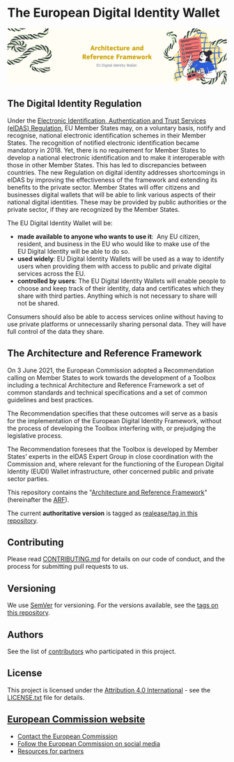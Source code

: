 # The European Digital Identity Wallet


![Digital Identity for all Europeans - A personal digital wallet for EU citizens and residents](./docs/media/top-banner-arf.png)


## The Digital Identity Regulation

Under the [Electronic Identification, Authentication and Trust Services (eIDAS)
Regulation](https://digital-strategy.ec.europa.eu/en/policies/eidas-regulation),
EU Member States may, on a voluntary basis, notify and recognise, national
electronic identification schemes in their Member States. The recognition of
notified electronic identification became mandatory in 2018. Yet, there is no
requirement for Member States to develop a national electronic identification
and to make it interoperable with those in other Member States. This has led to
discrepancies between countries. The new Regulation on digital identity
addresses shortcomings in eIDAS by improving the effectiveness of the framework
and extending its benefits to the private sector. Member States will offer
citizens and businesses digital wallets that will be able to link various
aspects of their national digital identities. These may be provided by public
authorities or the private sector, if they are recognized by the Member States.

The EU Digital Identity Wallet will be:

* **made available to anyone who wants to use it**:  Any EU citizen, resident,
  and business in the EU who would like to make use of the EU Digital Identity
  will be able to do so.
* **used widely**: EU Digital Identity Wallets will be used as a way to
  identify users when providing them with access to public and private digital
  services across the EU.
* **controlled by users**: The EU Digital Identity Wallets will enable people
  to choose and keep track of their identity, data and certificates which they
  share with third parties. Anything which is not necessary to share will not
  be shared.

Consumers should also be able to access services online without having to use
private platforms or unnecessarily sharing personal data. They will have full
control of the data they share.

## The Architecture and Reference Framework

On 3 June 2021, the European Commission adopted a Recommendation calling on
Member States to work towards the development of a Toolbox including a
technical Architecture and Reference Framework a set of common standards and
technical specifications and a set of common guidelines and best practices.

The Recommendation specifies that these outcomes will serve as a basis for the
implementation of the European Digital Identity Framework, without the process
of developing the Toolbox interfering with, or prejudging the legislative
process.

The Recommendation foresees that the Toolbox is developed by Member States’
experts in the eIDAS Expert Group  in close coordination with the Commission
and, where relevant for the functioning of the European Digital Identity (EUDI)
Wallet infrastructure, other concerned public and private sector parties.

This repository contains the "[Architecture and Reference Framework](docs/architecture-and-reference-framework-main.md)"
(hereinafter the [ARF](docs/architecture-and-reference-framework-main.md)).

The current **authoritative version** is tagged as [realease/tag in this
repository](https://github.com/eu-digital-identity-wallet/architecture-and-reference-framework/releases).

## Contributing

Please read [CONTRIBUTING.md](CONTRIBUTING.md) for details on our code of conduct,
and the process for submitting pull requests to us.

## Versioning

We use [SemVer](http://semver.org/) for versioning. For the versions available,
see the [tags on this repository](https://github.com/eu-digital-identity-wallet/architecture-and-reference-framework/tags).

## Authors

See the list of [contributors](https://github.com/eu-digital-identity-wallet/architecture-and-reference-framework/graphs/contributors) who participated in this project.

## License

This project is licensed under the [Attribution 4.0
International](http://creativecommons.org/licenses/by/4.0/) - see the
[LICENSE.txt](LICENSE) file for details.

## [European Commission website](https://commission.europa.eu/index_en)

* [Contact the European Commission](https://commission.europa.eu/about-european-commission/contact_en)
* [Follow the European Commission on social media](https://european-union.europa.eu/contact-eu/social-media-channels_en#/search?page=0&institutions=european_commission)
* [Resources for partners](https://commission.europa.eu/resources-partners_en)
